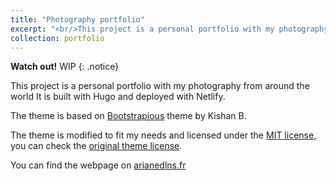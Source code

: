 ```yaml
---
title: "Photography portfolio"
excerpt: "<br/>This project is a personal portfolio with my photography built with Hugo and deployed with Netlify <img src='/images/portfolio/ADlns_screenshot.png' width='70%' height='70%'>"
collection: portfolio
---
```


**Watch out!** WIP
{: .notice}

This project is a personal portfolio with my photography from around the world
It is built with Hugo and deployed with Netlify. 

The theme is based on [Bootstrapious](http://bootstrapious.com/) theme by Kishan B. 

The theme is modified to fit my needs and licensed under the [MIT license](https://opensource.org/licenses/MIT), you can check the [original theme license](https://bootstrapious.com/p/creative-portfolio). 

You can find the webpage on [arianedlns.fr](https://arianedlns.fr/portfolio/)